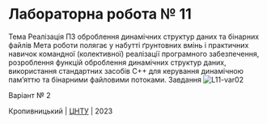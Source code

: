 ﻿# Лабораторна робота № 11

Тема
Реалізація ПЗ оброблення динамічних структур даних та бінарних файлів
Мета роботи полягає у набутті ґрунтовних вмінь і практичних навичок командної (колективної) реалізації програмного забезпечення, розроблення функцій оброблення динамічних структур даних, використання стандартних засобів С++ для керування динамічною пам’яттю та бінарними файловими потоками.
Завдання
![L11-var02](https://user-images.githubusercontent.com/115428675/235505669-d1a28f1c-fe61-4fa4-a5e9-122d0b5bf2f0.jpg)


Варіант № 2


Кропивницький | <a href="http://www.kntu.kr.ua/">ЦНТУ</a> | 2023
